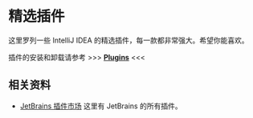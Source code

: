 # 精选插件

这里罗列一些 IntelliJ IDEA 的精选插件，每一款都非常强大。希望你能喜欢。

插件的安装和卸载请参考 >>> [**Plugins**](/practices/settings/plugins.html) <<<

## 相关资料

- [JetBrains 插件市场](https://plugins.jetbrains.com/)
  这里有 JetBrains 的所有插件。
